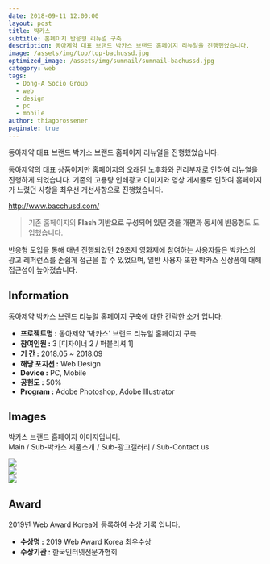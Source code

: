 ```yaml
---
date: 2018-09-11 12:00:00
layout: post
title: 박카스
subtitle: 홈페이지 반응형 리뉴얼 구축
description: 동아제약 대표 브랜드 박카스 브랜드 홈페이지 리뉴얼을 진행했었습니다.
image: /assets/img/top/top-bachussd.jpg
optimized_image: /assets/img/sumnail/sumnail-bachussd.jpg
category: web
tags:
  - Dong-A Socio Group
  - web
  - design
  - pc
  - mobile
author: thiagorossener
paginate: true
---
```


<link rel="stylesheet" href="/assets/css/slick.css">
<link rel="stylesheet" href="/assets/css/slick-theme.css">


동아제약 대표 브랜드 박카스 브랜드 홈페이지 리뉴얼을 진행했었습니다.

동아제약의 대표 상품이지만 홈페이지의 오래된 노후화와 관리부재로 인하여 리뉴얼을 진행하게 되었습니다.
기존의 고용량 인쇄광고 이미지와 영상 게시물로 인하여 홈페이지가 느렸던 사항을 최우선 개선사항으로 진행했습니다.



<a href="http://www.bacchusd.com/" target="_blank">http://www.bacchusd.com/</a>


> 기존 홈페이지의 **Flash 기반으로 구성되어 있던 것을 개편과 동시에 반응형**도 도입했습니다.

반응형 도입을 통해 매년 진행되었던 29초제 영화제에 참여하는 사용자들은 박카스의 광고 레퍼런스를 손쉽게 접근을 할 수 있었으며, 
일반 사용자 또한 박카스 신상품에 대해 접근성이 높아졌습니다.


<!--page-->

## Information

동아제약 박카스 브랜드 리뉴얼 홈페이지 구축에 대한 간략한 소개 입니다.

- **프로젝트명 :** 동아제약 '박카스' 브랜드 리뉴얼 홈페이지 구축
- **참여인원 :** 3 [디자이너 2 / 퍼블리셔 1]
- **기 간 :** 2018.05 ~ 2018.09 
- **해당 포지션 :** Web Design
- **Device :** PC, Mobile
- **공헌도 :** 50%
- **Program :** Adobe Photoshop, Adobe Illustrator


<!--page-->

## Images

박카스 브랜드 홈페이지 이미지입니다.<br>
Main / Sub-박카스 제품소개 / Sub-광고갤러리 / Sub-Contact us

<section class="quotes">
  <div class="bubble">
    <img src="/assets/img/slide/bacchusd01.jpg" />
  </div>
  <div class="bubble">
    <img src="/assets/img/slide/bacchusd02.jpg" /> 
  </div>
  <div class="bubble">
    <img src="/assets/img/slide/bacchusd03.jpg" /> 
  </div>
</section>

<!--page-->

## Award

2019년 Web Award Korea에 등록하여 수상 기록 입니다.

- **수상명 :** 2019 Web Award Korea 최우수상
- **수상기관 :** 한국인터넷전문가협회


<!--page-->



<script type="text/javascript" src="https://cdnjs.cloudflare.com/ajax/libs/jquery/2.1.3/jquery.min.js"></script>
<script type="text/javascript" src="https://cdn.jsdelivr.net/jquery.slick/1.5.0/slick.min.js"></script>

<script>
	$('.quotes').slick({
  dots: true,
  infinite: true,
  autoplay: false,
  autoplaySpeed: 6000,
  speed: 800,
  slidesToShow: 1,
  adaptiveHeight: true
});
$( document ).ready(function() {
$('.no-fouc').removeClass('no-fouc');
});
</script>